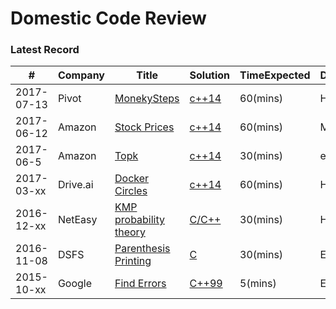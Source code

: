 Domestic Code Review
====================

### Latest Record

| # | Company | Title | Solution | TimeExpected | Difficulty |
|---|---------|-------|----------|--------------|------------|
|2017-07-13| Pivot | [MonekySteps](./MonkeyStepsPivot20170713/Description.md) | [c++14](./MonkeyStepsPivot20170713/src/monkey_step.cpp) | 60(mins) | Hard |
|2017-06-12| Amazon | [Stock Prices](./StockPrice20170612-AmazonGlobal/FinalPhase/P4/Description.md) | [c++14](./StockPrice20170612-AmazonGlobal/FinalPhase/P4/src/stock_analyzer.cpp) | 60(mins) | Medium |
|2017-06-5| Amazon | [Topk](./StockPrice20170612-AmazonGlobal/secondRound/Description.md) | [c++14](./StockPrice20170612-AmazonGlobal/secondRound/src/minHeap.cpp) | 30(mins) | easy |
|2017-03-xx| Drive.ai | [Docker Circles](./DockerCircles2017-DriveAI/P1/Description.md) | [c++14](./DockerCircles2017-DriveAI/P1/src/Tree.cpp) | 60(mins) | Hard |
|2016-12-xx| NetEasy | [KMP probability theory](./KMP-Probability/Description.md) | [C/C++](./KMP-Probability/src/programming.cpp) | 30(mins) |Hard|
|2016-11-08| DSFS | [Parenthesis Printing](./parenthesisMtch20161108-DSFS/Description.md) | [C](./parenthesisMtch20161108-DSFS/src/parenthesis_mtch.c) | 30(mins) |Easy|
|2015-10-xx| Google | [Find Errors](./findErrors201510-Google/Description.md) | [C++99](./findErrors201510-Google/main.cpp) | 5(mins) |Easy|

